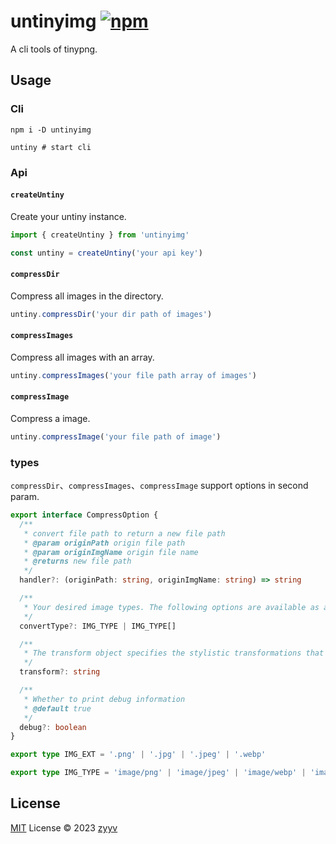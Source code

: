 # untinyimg [![npm](https://img.shields.io/npm/v/untinyimg.svg)](https://npmjs.com/package/untinyimg)

A cli tools of tinypng.

## Usage
### Cli
```shell
npm i -D untinyimg
```

```shell
untiny # start cli
```

### Api

#### `createUntiny`
Create your untiny instance.

```ts
import { createUntiny } from 'untinyimg'

const untiny = createUntiny('your api key')
```

#### `compressDir`
Compress all images in the directory.

```ts
untiny.compressDir('your dir path of images')
```

#### `compressImages`
Compress all images with an array.

```ts
untiny.compressImages('your file path array of images')
```

#### `compressImage`
Compress a image.

```ts
untiny.compressImage('your file path of image')
```

### types
`compressDir`、`compressImages`、`compressImage` support options in second param.

```ts
export interface CompressOption {
  /**
   * convert file path to return a new file path
   * @param originPath origin file path
   * @param originImgName origin file name
   * @returns new file path
   */
  handler?: (originPath: string, originImgName: string) => string

  /**
   * Your desired image types. The following options are available as a type:
   */
  convertType?: IMG_TYPE | IMG_TYPE[]

  /**
   * The transform object specifies the stylistic transformations that will be applied to your image
   */
  transform?: string

  /**
   * Whether to print debug information
   * @default true
   */
  debug?: boolean
}

export type IMG_EXT = '.png' | '.jpg' | '.jpeg' | '.webp'

export type IMG_TYPE = 'image/png' | 'image/jpeg' | 'image/webp' | 'image/jpg' | '*/*'
```

## License

[MIT](./LICENSE) License © 2023 [zyyv](https://github.com/zyyv)
